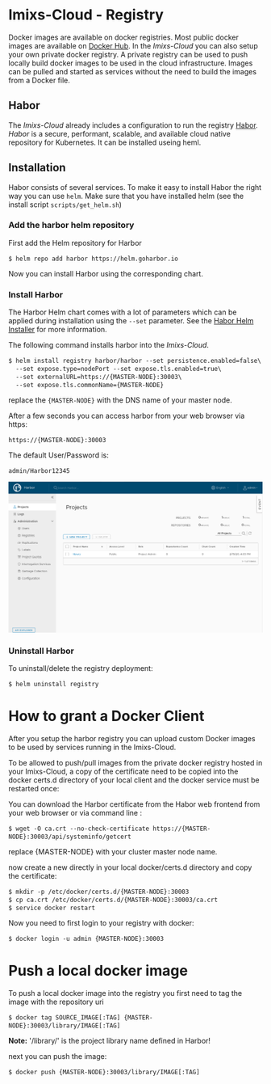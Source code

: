 # Imixs-Cloud - Registry

Docker images are available on docker registries. Most public docker images are available on [Docker Hub](https://hub.docker.com/). In the _Imixs-Cloud_  you can also setup your own private docker registry.
A private registry can be used to push locally build docker images to be used in the cloud infrastructure. Images can be pulled and started as services without the need to build the images from a Docker file.


## Habor

The _Imixs-Cloud_ already includes a configuration to run the registry [Habor](https://goharbor.io/).
_Habor_ is a secure, performant, scalable, and available cloud native repository for Kubernetes. It can be installed useing heml.


## Installation

Habor consists of several services. To make it easy to install Habor the right way you can use `helm`. Make sure that you have installed helm (see the install script `scripts/get_helm.sh`)

### Add the harbor helm repository

First add the Helm repository for Harbor

	$ helm repo add harbor https://helm.goharbor.io

Now you can install Harbor using the corresponding chart. 


### Install Harbor 

The Harbor Helm chart comes with a lot of parameters which can be applied during installation using the `--set` parameter. See the [Habor Helm Installer](https://github.com/goharbor/harbor-helm) for more information.

The following command installs harbor into the _Imixs-Cloud_. 
	
	$ helm install registry harbor/harbor --set persistence.enabled=false\
	  --set expose.type=nodePort --set expose.tls.enabled=true\
	  --set externalURL=https://{MASTER-NODE}:30003\
	  --set expose.tls.commonName={MASTER-NODE}

replace the `{MASTER-NODE}` with the DNS name of your master node. 

After a few seconds you can access harbor from your web browser via https:

	https://{MASTER-NODE}:30003
	
The default User/Password is:

	admin/Harbor12345
	
<img src="./images/harbor.png" />
	
### Uninstall Harbor	

To uninstall/delete the registry deployment:

	$ helm uninstall registry

	


# How to grant a Docker Client

After you setup the harbor registry you can upload custom Docker images to be used by services running in the Imixs-Cloud. 

To  be allowed to push/pull images from the private docker registry hosted in your Imixs-Cloud, a copy of the certificate need to be copied into the docker certs.d directory of your local client and the docker service must be restarted once:

You can download the Harbor certificate from the Habor web frontend from your web browser or via command line :

	$ wget -O ca.crt --no-check-certificate https://{MASTER-NODE}:30003/api/systeminfo/getcert

replace {MASTER-NODE} with your cluster master node name.

now create a new directly in your local docker/certs.d directory and copy the certificate:

	$ mkdir -p /etc/docker/certs.d/{MASTER-NODE}:30003
	$ cp ca.crt /etc/docker/certs.d/{MASTER-NODE}:30003/ca.crt
	$ service docker restart
	
Now you need to first login to your registry with docker:

	$ docker login -u admin {MASTER-NODE}:30003
	

# Push a local docker image

To push a local docker image into the registry you first need to tag the image with the repository uri

	$ docker tag SOURCE_IMAGE[:TAG] {MASTER-NODE}:30003/library/IMAGE[:TAG]

**Note:** '/library/' is the project library name defined in Harbor!

next you can push the image:


	$ docker push {MASTER-NODE}:30003/library/IMAGE[:TAG]	
	